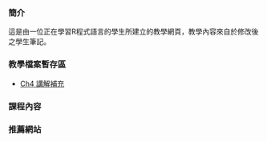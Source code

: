 ### **簡介**
這是由一位正在學習R程式語言的學生所建立的教學網頁，教學內容來自於修改後之學生筆記。

### **教學檔案暫存區**

- [Ch4 講解補充](https://hank830214.github.io/r_prg_web/ch4_adjust)

### **課程內容**

### **推薦網站**
